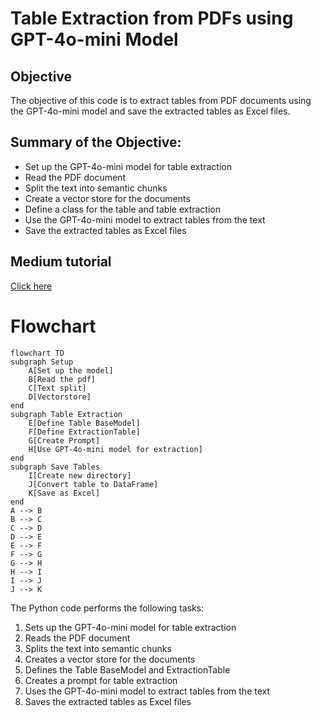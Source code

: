 # Table Extraction from PDFs using GPT-4o-mini Model

## Objective
The objective of this code is to extract tables from PDF documents using the GPT-4o-mini model and save the extracted tables as Excel files.

## Summary of the Objective:
- Set up the GPT-4o-mini model for table extraction
- Read the PDF document
- Split the text into semantic chunks
- Create a vector store for the documents
- Define a class for the table and table extraction
- Use the GPT-4o-mini model to extract tables from the text
- Save the extracted tables as Excel files

## Medium tutorial
[Click here](https://patotricks15.medium.com/generative-ai-project-extracting-pandas-dataframes-from-scientific-papers-8f38b07bee9b)

# Flowchart
```mermaid
flowchart TD
subgraph Setup
    A[Set up the model]
    B[Read the pdf]
    C[Text split]
    D[Vectorstore]
end
subgraph Table Extraction
    E[Define Table BaseModel]
    F[Define ExtractionTable]
    G[Create Prompt]
    H[Use GPT-4o-mini model for extraction]
end
subgraph Save Tables
    I[Create new directory]
    J[Convert table to DataFrame]
    K[Save as Excel]
end
A --> B
B --> C
C --> D
D --> E
E --> F
F --> G
G --> H
H --> I
I --> J
J --> K
```

The Python code performs the following tasks:
1. Sets up the GPT-4o-mini model for table extraction
2. Reads the PDF document
3. Splits the text into semantic chunks
4. Creates a vector store for the documents
5. Defines the Table BaseModel and ExtractionTable
6. Creates a prompt for table extraction
7. Uses the GPT-4o-mini model to extract tables from the text
8. Saves the extracted tables as Excel files
